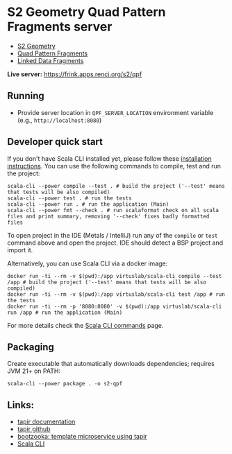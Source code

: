 # S2 Geometry Quad Pattern Fragments server

- [S2 Geometry](http://s2geometry.io/)
- [Quad Pattern Fragments](https://linkeddatafragments.org/specification/quad-pattern-fragments/)
- [Linked Data Fragments](https://linkeddatafragments.org/)

**Live server:** https://frink.apps.renci.org/s2/qpf

## Running

- Provide server location in `QPF_SERVER_LOCATION` environment variable (e.g., `http://localhost:8080`)

## Developer quick start

If you don't have Scala CLI installed yet, please follow these [installation instructions](https://scala-cli.virtuslab.org/install).
You can use the following commands to compile, test and run the project:

```shell
scala-cli --power compile --test . # build the project ('--test' means that tests will be also compiled)
scala-cli --power test . # run the tests
scala-cli --power run . # run the application (Main)
scala-cli --power fmt --check . # run scalaformat check on all scala files and print summary, removing '--check' fixes badly formatted files
```

To open project in the IDE (Metals / IntelliJ) run any of the `compile` or `test` command above and open the project.
IDE should detect a BSP project and import it.

Alternatively, you can use Scala CLI via a docker image:

```shell
docker run -ti --rm -v $(pwd):/app virtuslab/scala-cli compile --test /app # build the project ('--test' means that tests will be also compiled)
docker run -ti --rm -v $(pwd):/app virtuslab/scala-cli test /app # run the tests
docker run -ti --rm -p '8080:8080' -v $(pwd):/app virtuslab/scala-cli run /app # run the application (Main)
```

For more details check the [Scala CLI commands](https://scala-cli.virtuslab.org/docs/commands/basics) page.

## Packaging

Create executable that automatically downloads dependencies; requires JVM 21+ on PATH:

```shell
scala-cli --power package . -o s2-qpf
```

## Links:

- [tapir documentation](https://tapir.softwaremill.com/en/latest/)
- [tapir github](https://github.com/softwaremill/tapir)
- [bootzooka: template microservice using tapir](https://softwaremill.github.io/bootzooka/)
- [Scala CLI](https://scala-cli.virtuslab.org)
